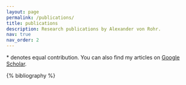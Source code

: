 ```yaml
---
layout: page
permalink: /publications/
title: publications
description: Research publications by Alexander von Rohr.
nav: true
nav_order: 2
---
```


<!-- _pages/publications.md -->

<!-- Bibsearch Feature -->

<!-- {% include bib_search.liquid %} -->

\* denotes equal contribution.
You can also find my articles on [Google Scholar](https://scholar.google.de/citations?user=hB2Q6DUAAAAJ).

<div class="publications">

{% bibliography %}

</div>
